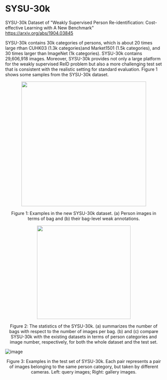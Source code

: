 # SYSU-30k
SYSU-30k Dataset of "Weakly Supervised Person Re-identification: Cost-effective Learning with A New Benchmark" https://arxiv.org/abs/1904.03845

 SYSU-30k contains 30k categories of persons, which is about 20 times large rthan CUHK03 (1.3k categories)and Market1501 (1.5k categories), and 30 times larger than ImageNet (1k categories). SYSU-30k contains 29,606,918 images. Moreover, SYSU-30k provides not only a large platform for the weakly supervised ReID problem but also a more challenging test set that is consistent with the realistic setting for standard evaluation. Figure 1 shows some samples from the SYSU-30k dataset. 
 

<p align="center">
<img src="https://github.com/wanggrun/SYSU-30k/blob/master/sysu30k.png", width = '400'>
 </p>

 <p align='center'>Figure 1: Examples in the new SYSU-30k dataset. (a) Person images in terms of bag and (b) their bag-level weak annotations.</p>



<p align="center">
<img src = "https://github.com/wanggrun/SYSU-30k/blob/master/sysu30_stat.png", width='300'>
 </p>


<p align='center'>Figure 2: The statistics of the SYSU-30k. (a) summarizes the number of bags with respect to the number of images per bag. (b) and (c) compare SYSU-30k with the existing datasets in terms of person categories and image number, respectively, for both the whole dataset and the test set.</p>

 
 ![image](https://github.com/wanggrun/SYSU-30k/blob/master/sysu30k_test.png)
 

<p align='center'>Figure 3: Examples in the test set of SYSU-30k. Each pair represents a pair of images belonging to the same person category, but taken by different cameras. Left: query images; Right: gallery images.</p> 
